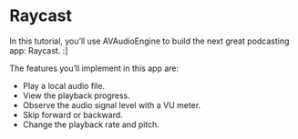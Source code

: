 # Raycast

In this tutorial, you’ll use AVAudioEngine to build the next great podcasting app: Raycast. :]

The features you’ll implement in this app are:

- Play a local audio file.
- View the playback progress.
- Observe the audio signal level with a VU meter.
- Skip forward or backward.
- Change the playback rate and pitch.

